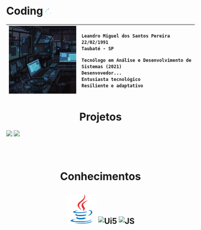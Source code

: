 # Coding  ![Alt Text](img/lazyload.gif)


|![Alt Text](img/gif022.gif) | `Leandro Miguel dos Santos Pereira`</br>`22/02/1991`</br>`Taubaté - SP`</p>`Tecnólogo em Análise e Desenvolvimento de Sistemas (2021)`</br>`Desenvovedor...` <br>`Entusiasta tecnológico` <br> `Resiliente e adaptativo` |
| :-------------------------- | :----------------------------------------------------------------------------------------------------------------------------------------------------------------------------------------------------------------------------------------------------------------------------------------------------------------------------------------------------------------------------------------------------- |
<h1 align="center">Projetos</h1>
<a><a target="_blank"href="https://github.com/leandro-miguel/JAVA" alt="My repository Java">
<img src=https://img.shields.io/badge/JAVA-Sistema_de_Sorteio_através_de_um_txt-red.svg style="max-width: 100%;"></a>
<a><a target="_blank"href="https://github.com/leandro-miguel/UI5" alt="Projeto OPEN UI5">
<img src=https://img.shields.io/badge/UI5-Projeto_Open_Business-blue.svg style="max-width: 100%;"></a>

<br><br>

<h1 align="center">Conhecimentos</h1>
  <h2 align="center">
    <img height="80" src=https://raw.githubusercontent.com/devicons/devicon/7a4ca8aa871d6dca81691e018d31eed89cb70a76/icons/java/java-original.svg alt="Java"/>
    <img height="60" src=https://sap.github.io/ui5-tooling/images/UI5_logo_wide.png alt="Ui5"/>
    <img height="60" src=https://upload.wikimedia.org/wikipedia/commons/thumb/9/99/Unofficial_JavaScript_logo_2.svg/512px-Unofficial_JavaScript_logo_2.svg.png alt="JS"/>
    </h2>

  